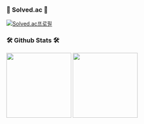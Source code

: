	
### 🎈 Solved.ac 🎈
[![Solved.ac프로필](http://mazassumnida.wtf/api/v2/generate_badge?boj=gunoo22)](https://solved.ac/gunoo22)

### 🛠️ Github Stats 🛠️
<p>
  <img height="170em" src="https://github-readme-stats-veggie-garden.vercel.app/api?username=geonwulee&show_icons=true&include_all_commits=true&bg_color=30,e96443,904e95&title_color=fff&text_color=fff">
  <img height="170em"  src="https://github-readme-stats-veggie-garden.vercel.app/api/top-langs/?username=geonwulee&layout=compact&bg_color=30,e96443,904e95&title_color=fff&text_color=fff">
</p>
